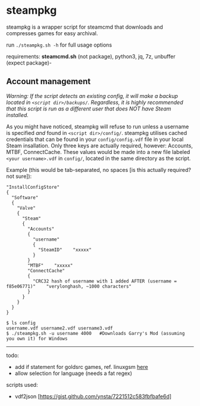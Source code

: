 # steampkg

steampkg is a wrapper script for steamcmd that downloads and compresses games for easy archival.

run `./steampkg.sh -h` for full usage options

requirements: **steamcmd.sh** (not package), python3, jq, 7z, unbuffer (expect package)- 

## Account management

*Warning: If the script detects an existing config, it will make a backup located in `<script dir>/backups/`. Regardless, it is highly recommended that this script is run as a different user that does NOT have Steam installed.*

As you might have noticed, steampkg will refuse to run unless a username is specified *and* found in `<script dir>/config/`. steampkg utilises cached credentials that can be found in your `config/config.vdf` file in your local Steam insallation. Only three keys are actually required, however: Accounts, MTBF, ConnectCache. These values would be made into a new file labeled `<your username>.vdf` in `config/`, located in the same directory as the script.

Example (this would be tab-separated, no spaces [is this actually required? not sure]):

```
"InstallConfigStore"
{
  "Software"
  {
    "Valve"
    {
      "Steam"
      {
        "Accounts"
        {
          "username"
          {
            "SteamID"    "xxxxx"
          }
        }
        "MTBF"    "xxxxx"
        "ConnectCache"
        {
          "CRC32 hash of username with 1 added AFTER (username = f85e06771)"    "verylonghash, ~1000 characters"
        }
      }
    }
  }
}
```

```
$ ls config
username.vdf username2.vdf username3.vdf
$ ./steampkg.sh -u username 4000   #Downloads Garry's Mod (assuming you own it) for Windows
```


---

todo:

 - add if statement for goldsrc games, ref. linuxgsm [here](https://github.com/GameServerManagers/LinuxGSM/blob/master/lgsm/functions/core_dl.sh)
 - allow selection for language (needs a fat regex)

scripts used:

 - vdf2json [https://gist.github.com/ynsta/7221512c583fbfbafe6d]

